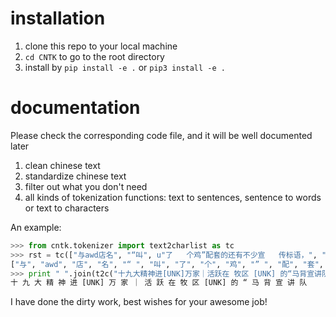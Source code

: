 # installation
1. clone this repo to your local machine
2. `cd CNTK` to go to the root directory
3. install by `pip install -e .` or `pip3 install -e .` 

# documentation
Please check the corresponding code file, and it will be well documented later   
1. clean chinese text
2. standardize chinese text
3. filter out what you don't need
4. all kinds of tokenization functions: text to sentences, sentence to words or text to characters

An example:  
```python
>>> from cntk.tokenizer import text2charlist as tc
>>> rst = tc(["与awd店名", "“叫", u"了   个鸡”配套的还有不少宣   传标语，", "213", "23包括叫3 123个童 子鸡 、和她有一腿等。"])
["与", "awd", "店", "名", "“ ", "叫", "了", "个", "鸡", "” ", "配", "套", "的", "还", "有", "不", "少", "宣", "传", "标", "语", "，", "213", "23", "包", "括", "叫", "3 ", "123", "个", "童", "子", "鸡", "、", "和", "她", "有", "一", "腿", "等", "。"]
>>> print " ".join(t2c("十九大精神进[UNK]万家｜活跃在 牧区 [UNK] 的“马背宣讲队", keep_word="[UNK]"))
十 九 大 精 神 进 [UNK] 万 家 ｜ 活 跃 在 牧 区 [UNK] 的 “ 马 背 宣 讲 队
```

I have done the dirty work, best wishes for your awesome job!
